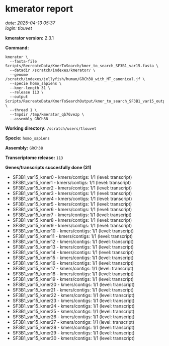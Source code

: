 # kmerator report
*date: 2025-04-13 05:37*  
*login: tlouvet*

**kmerator version:** 2.3.1

**Command:**

```
kmerator \
  --fasta-file Scripts/RecreateData/KmerToSearch/kmer_to_search_SF3B1_var15.fasta \
  --datadir /scratch/indexes/kmerator/ \
  --genome /scratch/indexes/jellyfish/human/GRCh38_with_MT_canonical.jf \
  --specie homo_sapiens \
  --kmer-length 31 \
  --release 113 \
  --output Scripts/RecreateData/KmerToSearchOutput/kmer_to_search_SF3B1_var15_output \
  --thread 1 \
  --tmpdir /tmp/kmerator_qb76vezp \
  --assembly GRCh38
```

**Working directory:** `/scratch/users/tlouvet`

**Specie:** `homo_sapiens`

**Assembly:** `GRCh38`

**Transcriptome release:** `113`

**Genes/transcripts succesfully done (31)**

- SF3B1_var15_kmer0 - kmers/contigs: 1/1 (level: transcript)
- SF3B1_var15_kmer1 - kmers/contigs: 1/1 (level: transcript)
- SF3B1_var15_kmer2 - kmers/contigs: 1/1 (level: transcript)
- SF3B1_var15_kmer3 - kmers/contigs: 1/1 (level: transcript)
- SF3B1_var15_kmer4 - kmers/contigs: 1/1 (level: transcript)
- SF3B1_var15_kmer5 - kmers/contigs: 1/1 (level: transcript)
- SF3B1_var15_kmer6 - kmers/contigs: 1/1 (level: transcript)
- SF3B1_var15_kmer7 - kmers/contigs: 1/1 (level: transcript)
- SF3B1_var15_kmer8 - kmers/contigs: 1/1 (level: transcript)
- SF3B1_var15_kmer9 - kmers/contigs: 1/1 (level: transcript)
- SF3B1_var15_kmer10 - kmers/contigs: 1/1 (level: transcript)
- SF3B1_var15_kmer11 - kmers/contigs: 1/1 (level: transcript)
- SF3B1_var15_kmer12 - kmers/contigs: 1/1 (level: transcript)
- SF3B1_var15_kmer13 - kmers/contigs: 1/1 (level: transcript)
- SF3B1_var15_kmer14 - kmers/contigs: 1/1 (level: transcript)
- SF3B1_var15_kmer15 - kmers/contigs: 1/1 (level: transcript)
- SF3B1_var15_kmer16 - kmers/contigs: 1/1 (level: transcript)
- SF3B1_var15_kmer17 - kmers/contigs: 1/1 (level: transcript)
- SF3B1_var15_kmer18 - kmers/contigs: 1/1 (level: transcript)
- SF3B1_var15_kmer19 - kmers/contigs: 1/1 (level: transcript)
- SF3B1_var15_kmer20 - kmers/contigs: 1/1 (level: transcript)
- SF3B1_var15_kmer21 - kmers/contigs: 1/1 (level: transcript)
- SF3B1_var15_kmer22 - kmers/contigs: 1/1 (level: transcript)
- SF3B1_var15_kmer23 - kmers/contigs: 1/1 (level: transcript)
- SF3B1_var15_kmer24 - kmers/contigs: 1/1 (level: transcript)
- SF3B1_var15_kmer25 - kmers/contigs: 1/1 (level: transcript)
- SF3B1_var15_kmer26 - kmers/contigs: 1/1 (level: transcript)
- SF3B1_var15_kmer27 - kmers/contigs: 1/1 (level: transcript)
- SF3B1_var15_kmer28 - kmers/contigs: 1/1 (level: transcript)
- SF3B1_var15_kmer29 - kmers/contigs: 1/1 (level: transcript)
- SF3B1_var15_kmer30 - kmers/contigs: 1/1 (level: transcript)

